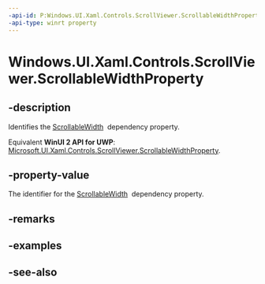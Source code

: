 ```yaml
---
-api-id: P:Windows.UI.Xaml.Controls.ScrollViewer.ScrollableWidthProperty
-api-type: winrt property
---
```


<!-- Property syntax
public Windows.UI.Xaml.DependencyProperty ScrollableWidthProperty { get; }
-->

# Windows.UI.Xaml.Controls.ScrollViewer.ScrollableWidthProperty

## -description
Identifies the [ScrollableWidth](scrollviewer_scrollablewidth.md)  dependency property.

Equivalent **WinUI 2 API for UWP**: [Microsoft.UI.Xaml.Controls.ScrollViewer.ScrollableWidthProperty](/windows/winui/api/microsoft.ui.xaml.controls.scrollviewer.scrollablewidthproperty).

## -property-value
The identifier for the [ScrollableWidth](scrollviewer_scrollablewidth.md)  dependency property.

## -remarks

## -examples

## -see-also

